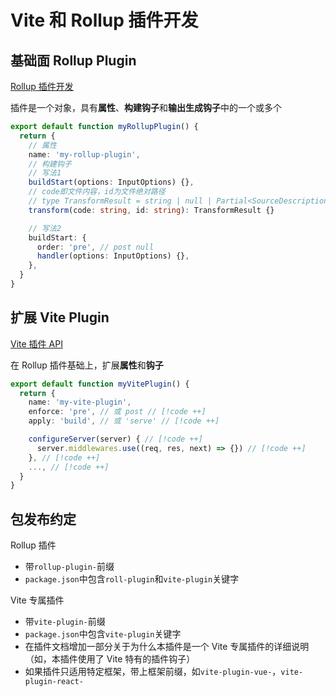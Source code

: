 # Vite 和 Rollup 插件开发

## 基础面 Rollup Plugin

[Rollup 插件开发](https://cn.rollupjs.org/plugin-development/)

插件是一个对象，具有**属性**、**构建钩子**和**输出生成钩子**中的一个或多个

```typescript
export default function myRollupPlugin() {
  return {
    // 属性
    name: 'my-rollup-plugin',
    // 构建钩子
    // 写法1
    buildStart(options: InputOptions) {},
    // code即文件内容，id为文件绝对路径
    // type TransformResult = string | null | Partial<SourceDescription></SourceDescription>
    transform(code: string, id: string): TransformResult {}

    // 写法2
    buildStart: {
      order: 'pre', // post null
      handler(options: InputOptions) {},
    },
  }
}
```

## 扩展 Vite Plugin

[Vite 插件 API](https://cn.vite.dev/guide/api-plugin.html)

在 Rollup 插件基础上，扩展**属性**和**钩子**

<!-- prettier-ignore-start -->
```typescript
export default function myVitePlugin() {
  return {
    name: 'my-vite-plugin',
    enforce: 'pre', // 或 post // [!code ++]
    apply: 'build', // 或 'serve' // [!code ++]

    configureServer(server) { // [!code ++]
      server.middlewares.use((req, res, next) => {}) // [!code ++]
    }, // [!code ++]
    ..., // [!code ++]
  }
}
```
<!-- prettier-ignore-end -->

## 包发布约定

Rollup 插件

- 带`rollup-plugin-`前缀
- `package.json`中包含`roll-plugin`和`vite-plugin`关键字

Vite 专属插件

- 带`vite-plugin-`前缀
- `package.json`中包含`vite-plugin`关键字
- 在插件文档增加一部分关于为什么本插件是一个 Vite 专属插件的详细说明（如，本插件使用了 Vite 特有的插件钩子）
- 如果插件只适用特定框架，带上框架前缀，如`vite-plugin-vue-`，`vite-plugin-react-`
